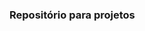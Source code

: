 ### Repositório para projetos 

<!--

- 🔭 I’m currently working on 
- 🌱 I’m currently learning: Redes, Java, Python, e outras ferramentas
- 👯 I’m looking to collaborate on ...
- 🤔 I’m looking for help with: 
- 💬 Ask me about: Geopolítica ou chimarrão
- 📫 How to reach me: Linkedinus
- ⚡ Fun fact: O futuro vai ser basicamente uma 'guerra virtual' de ciberterrorismo utilizando grupos criminosos contratados por nações, explorando vulnerabilidades zero-day de modo persistente, influênciando a opinião pública e eleições com bots, e etc. E, aliado ao fato de que, pelo crescimento demográfico em ambientes urbanos, imóveis, carros e outros serviços não serão mais comprados, mas alugados, super-apps serão o go-to da nossa vida diária, e, enfim, a contínua dependência sobre as Big-Techs, a mera disrupção de serviços seria desastrosa, para dizer o mínimo, sobre algum desses.
  Mas continuo tomando meu Mate, pelo menos, até lá, vai dar pra tomar chimaron.
-->
